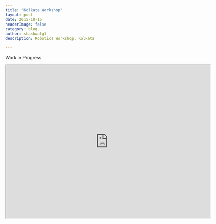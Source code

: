 ```yaml
---
title: "Kolkata Workshop"
layout: post
date: 2015-10-15 
headerImage: false
category: blog
author: shashwatg1
description: Robotics Workshop, Kolkata

---
```

<p>Work in Progress</p>

<iframe src="https://www.google.com/maps/d/embed?mid=1HOajik6DLhdXdHaD9pbOxSmn12pGwaZH" width="640" height="480"></iframe>